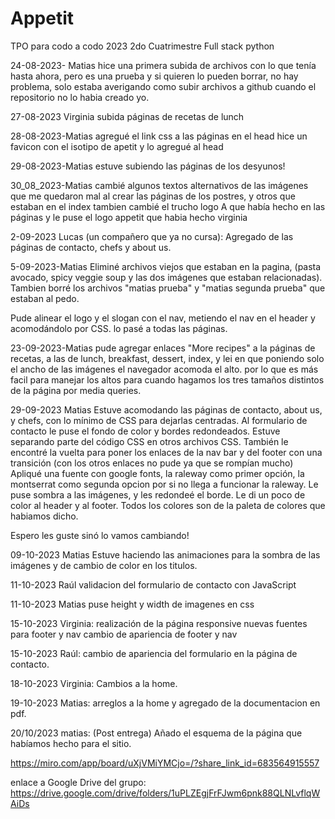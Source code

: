 # Appetit
TPO para codo a codo 2023 2do Cuatrimestre Full stack python

24-08-2023- Matias
hice una primera subida de archivos con lo que tenía hasta ahora, pero es una prueba y si quieren lo pueden borrar, no hay problema, 
solo estaba averigando como subir archivos a github cuando el repositorio no lo habia creado yo.

27-08-2023 Virginia
subida páginas de recetas de lunch 

28-08-2023-Matias
agregué el link css a las páginas en el head
hice un favicon con el isotipo de apetit y lo agregué al head

29-08-2023-Matias
estuve subiendo las páginas de los desyunos!

30_08_2023-Matias
cambié algunos textos alternativos de las imágenes que me quedaron mal al crear las páginas de los postres, y otros que estaban en el index
tambien cambié el trucho logo A que había hecho en las páginas y le puse el logo appetit que habia hecho virginia

2-09-2023 Lucas (un compañero que ya no cursa):
Agregado de las páginas de contacto, chefs y about us.

5-09-2023-Matias
Eliminé archivos viejos que estaban en la pagina, (pasta avocado, spicy veggie soup y las dos imágenes que estaban relacionadas). 
Tambien borré los archivos "matias prueba" y "matias segunda prueba" que estaban al pedo.

Pude alinear el logo y el slogan con el nav, metiendo el nav en el header y acomodándolo por CSS.
lo pasé a todas las páginas.

23-09-2023-Matias
pude agregar enlaces "More recipes" a la páginas de recetas, a las de lunch, breakfast, dessert, index, y lei en que poniendo solo el ancho de las imágenes el navegador acomoda el alto.
por lo que es más facil para manejar los altos para cuando hagamos los tres tamaños distintos de la página por media queries.

29-09-2023 Matias
Estuve acomodando las páginas de contacto, about us, y chefs, con lo mínimo de CSS para dejarlas centradas. 
Al formulario de contacto le puse el fondo de color y bordes redondeados.
Estuve separando parte del código CSS en otros archivos CSS. 
También le encontré la vuelta para poner los enlaces de la nav bar y del footer con una transición (con los otros enlaces no pude ya que se rompían mucho)
Apliqué una fuente con google fonts, la raleway como primer opción, la montserrat como segunda opcion por si no llega a funcionar la raleway.
Le puse sombra a las imágenes, y les redondeé el borde.
Le di un poco de color al header y al footer.
Todos los colores son de la paleta de colores que habiamos dicho.

Espero les guste sinó lo vamos cambiando!

09-10-2023 Matias
Estuve haciendo las animaciones para la sombra de las imágenes y de cambio de color en los titulos.

11-10-2023 Raúl
validacion del formulario de contacto con JavaScript

11-10-2023 Matias
puse height y width de imagenes en css

15-10-2023 Virginia:
realización de la página responsive 
nuevas fuentes para footer y nav
cambio de apariencia de footer y nav

15-10-2023 Raúl:
cambio de apariencia del formulario en la página de contacto.

18-10-2023 Virginia:
Cambios a la home.

19-10-2023 Matias:
arreglos a la home y agregado de la documentacion en pdf.

20/10/2023 matias: (Post entrega) Añado el esquema de la página que habíamos hecho para el sitio.

https://miro.com/app/board/uXjVMiYMCjo=/?share_link_id=683564915557

enlace a Google Drive del grupo:
https://drive.google.com/drive/folders/1uPLZEgjFrFJwm6pnk88QLNLvflqWAiDs

